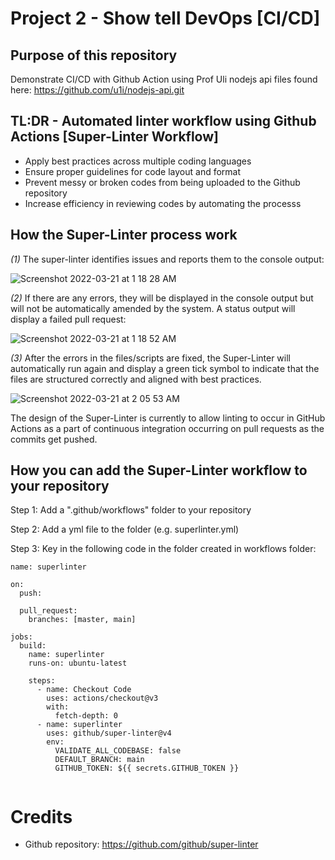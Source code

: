 # Project 2 - Show tell DevOps [CI/CD] 
## Purpose of this repository
Demonstrate CI/CD with Github Action using Prof Uli nodejs api files found here: https://github.com/u1i/nodejs-api.git


## TL:DR - Automated linter workflow using Github Actions [Super-Linter Workflow]
* Apply best practices across multiple coding languages
* Ensure proper guidelines for code layout and format
* Prevent messy or broken codes from being uploaded to the Github repository
* Increase efficiency in reviewing codes by automating the processs

## How the Super-Linter process work

*(1)* The super-linter identifies issues and reports them to the console output:

![Screenshot 2022-03-21 at 1 18 28 AM](https://user-images.githubusercontent.com/98994092/159174483-3a3a198d-b571-4ccd-aace-327002415ef4.png)

*(2)* If there are any errors, they will be displayed in the console output but will not be automatically amended by the system. A status output will display a failed pull request:

![Screenshot 2022-03-21 at 1 18 52 AM](https://user-images.githubusercontent.com/98994092/159174491-75690f4a-a880-48dc-95eb-523858f7dc2e.png)


*(3)* After the errors in the files/scripts are fixed, the Super-Linter will automatically run again and display a green tick symbol to indicate that the files are structured correctly and aligned with best practices.

![Screenshot 2022-03-21 at 2 05 53 AM](https://user-images.githubusercontent.com/98994092/159176226-a8ff67f0-26e9-4db0-95a1-e2954fcbb180.png)

The design of the Super-Linter is currently to allow linting to occur in GitHub Actions as a part of continuous integration occurring on pull requests as the commits get pushed. 

## How you can add the Super-Linter workflow to your repository
Step 1: Add a ".github/workflows" folder to your repository

Step 2: Add a yml file to the folder (e.g. superlinter.yml)

Step 3: Key in the following code in the folder created in workflows folder:

```
name: superlinter

on:
  push:

  pull_request:
    branches: [master, main]

jobs:
  build:
    name: superlinter
    runs-on: ubuntu-latest
    
    steps:
      - name: Checkout Code
        uses: actions/checkout@v3
        with:
          fetch-depth: 0
      - name: superlinter
        uses: github/super-linter@v4
        env:
          VALIDATE_ALL_CODEBASE: false
          DEFAULT_BRANCH: main
          GITHUB_TOKEN: ${{ secrets.GITHUB_TOKEN }}
          
```
# Credits
* Github repository: https://github.com/github/super-linter

